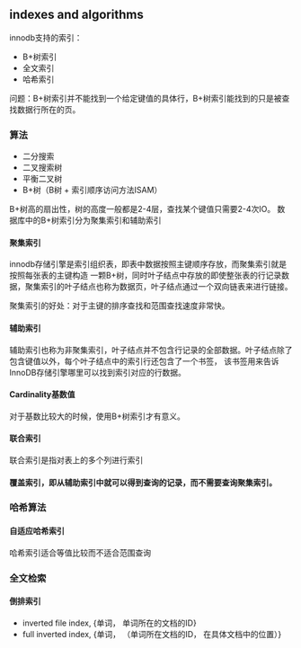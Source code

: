
## indexes and algorithms

innodb支持的索引：
* B+树索引
* 全文索引
* 哈希索引

问题：B+树索引并不能找到一个给定键值的具体行，B+树索引能找到的只是被查找数据行所在的页。

### 算法

* 二分搜索
* 二叉搜索树
* 平衡二叉树
* B+树（B树 + 索引顺序访问方法ISAM）

B+树高的扇出性，树的高度一般都是2-4层，查找某个键值只需要2-4次IO。
数据库中的B+树索引分为聚集索引和辅助索引

#### 聚集索引
innodb存储引擎是索引组织表，即表中数据按照主键顺序存放，而聚集索引就是按照每张表的主键构造
一颗B+树，同时叶子结点中存放的即使整张表的行记录数据，聚集索引的叶子结点也称为数据页，叶子结点通过一个双向链表来进行链接。

聚集索引的好处：对于主键的排序查找和范围查找速度非常快。

#### 辅助索引
辅助索引也称为非聚集索引，叶子结点并不包含行记录的全部数据。叶子结点除了包含键值以外，每个叶子结点中的索引行还包含了一个书签，
该书签用来告诉InnoDB存储引擎哪里可以找到索引对应的行数据。

#### Cardinality基数值

对于基数比较大的时候，使用B+树索引才有意义。

#### 联合索引
联合索引是指对表上的多个列进行索引

#### 覆盖索引，即从辅助索引中就可以得到查询的记录，而不需要查询聚集索引。

### 哈希算法

#### 自适应哈希索引
哈希索引适合等值比较而不适合范围查询

### 全文检索

#### 倒排索引

* inverted file index, {单词， 单词所在的文档的ID}
* full inverted index, {单词， （单词所在文档的ID， 在具体文档中的位置）}

